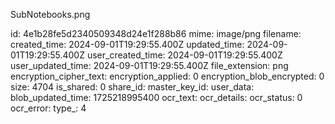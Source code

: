 SubNotebooks.png

id: 4e1b28fe5d2340509348d24e1f288b86
mime: image/png
filename: 
created_time: 2024-09-01T19:29:55.400Z
updated_time: 2024-09-01T19:29:55.400Z
user_created_time: 2024-09-01T19:29:55.400Z
user_updated_time: 2024-09-01T19:29:55.400Z
file_extension: png
encryption_cipher_text: 
encryption_applied: 0
encryption_blob_encrypted: 0
size: 4704
is_shared: 0
share_id: 
master_key_id: 
user_data: 
blob_updated_time: 1725218995400
ocr_text: 
ocr_details: 
ocr_status: 0
ocr_error: 
type_: 4